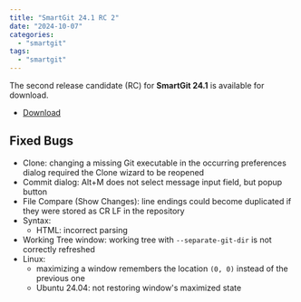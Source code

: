 ```yaml
---
title: "SmartGit 24.1 RC 2"
date: "2024-10-07"
categories: 
  - "smartgit"
tags: 
  - "smartgit"
---
```


The second release candidate (RC) for **SmartGit 24.1** is available for download.

- [Download](https://www.syntevo.com/smartgit/preview)

## Fixed Bugs
- Clone: changing a missing Git executable in the occurring preferences dialog required the Clone wizard to be reopened
- Commit dialog: Alt+M does not select message input field, but popup button
- File Compare (Show Changes): line endings could become duplicated if they were stored as CR LF in the repository
- Syntax:
	- HTML: incorrect parsing
- Working Tree window: working tree with `--separate-git-dir` is not correctly refreshed
- Linux:
	- maximizing a window remembers the location `(0, 0)` instead of the previous one
	- Ubuntu 24.04: not restoring window's maximized state
